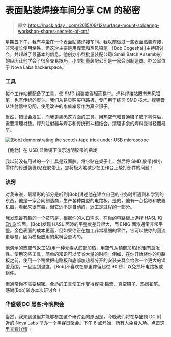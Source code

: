 # 表面贴装焊接车间分享 CM 的秘密

> 原文:[https://hack aday . com/2015/09/12/surface-mount-soldering-workshop-shares-secrets-of-cm/](https://hackaday.com/2015/09/12/surface-mount-soldering-workshop-shares-secrets-of-cm/)

星期五下午，我有幸坐在一个表面贴装焊接车间。我以前做过一些表面贴装焊接，非常擅长使用烙铁，但这次主要是用焊膏和热风铅笔。[Bob Cogeshall]主持研讨会，并超越了最基本的信息。他创办小型批量装配公司(Small Batch Assembly)的经历让他学会了很多交易技巧。小型批量装配公司是一家合同制造商，办公室位于 Nova Labs hackerspace。

### 工具

每个工作站都配备了工具，使 SMD 组装变得轻而易举。焊料焊接站既有热风铅笔，也有传统的熨斗。我们从易贝购买电路板，专门用于练习 SMD 技术。焊锡膏从注射器中分配，使用改进的水族箱泵作为真空镊子。

当然，错误会发生，而我更熟悉这方面的工具。用热空气和普通镊子取下零件后，需要清理衬垫。焊剂注射器与焊芯和传统熨斗相结合，清理多余的焊料变得轻而易举。

![[Bob] demonstrating the scotch-tape trick under USB microscope](../Images/a8c0573a452267fe5fad5a535d493e17.png)

【鲍勃】在 USB 显微镜下演示透明胶带的把戏

我以前没有用过的一个工具是双面胶。将它贴在桌子上，然后将 SMD 胶带(微小零件的传送装置)贴在胶带上。您将极大地减少在工作台上敲打部件的问题！

### 诀窍

对我来说，最精彩的部分是听到[Bob]讲述他在建立自己的业务时所遇到和学到的东西，他是一家合同制造商，生产各种类型的电路板。是的，他有一台拾取和放置机器，看起来很有趣，但它远不是自动的，返工是过程的一部分。

我发现最有趣的一个技巧是，根据你的人口需求，在你的电路板上选择 [HASL](https://en.wikipedia.org/wiki/Hot_air_solder_leveling) 和 [ENIG](https://en.wikipedia.org/wiki/Electroless_nickel_immersion_gold) 饰面。[Bob]发现 HASL 面漆的平整度差异很大，而 ENIG 面漆通常非常平整。金色表面的成本更高，但如果你正在加工非常精细的零件，它可以使你的回流更容易，因为模板应用的浆料会更均匀。

他演示的热空气返工站(用一种元素从底部加热，用空气从顶部加热)也很有启发性。使用这些工具，简单的知识可以节省大量的时间。例如，在你开始烧你的电路板之前，使用一个稍微把电路板和底部加热器分开的安装夹具会给你一个更大的误差范围。一旦达到温度，[Bob]不喜欢在那里停留超过 90 秒，以免损坏电路板或组件。

但通常你不需要秘密。合适的工具使工作变得容易:锡膏、真空镊子、热风铅笔。感谢[Bob]举办本次研讨会！

### 华盛顿 DC 黑客:今晚聚会

当然，我来到这里并能够参加这个研讨会的原因是，今晚我们将在华盛顿 DC 附近的 Nova Labs 举办一个黑客日聚会。下午 6 点开始，所有人免费入场。[点击这里查看详情](http://worldwide-dc.hackaday.io/)！